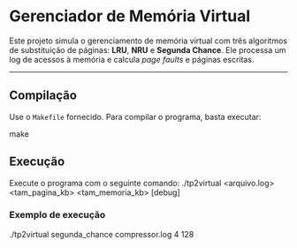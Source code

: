 # Gerenciador de Memória Virtual

Este projeto simula o gerenciamento de memória virtual com três algoritmos de substituição de páginas: **LRU**, **NRU** e **Segunda Chance**. Ele processa um log de acessos à memória e calcula *page faults* e páginas escritas.

---

## Compilação

Use o `Makefile` fornecido. Para compilar o programa, basta executar:

make

## Execução

Execute o programa com o seguinte comando:
./tp2virtual <algoritmo> <arquivo.log> <tam_pagina_kb> <tam_memoria_kb> [debug]

### Exemplo de execução

./tp2virtual segunda_chance compressor.log 4 128
